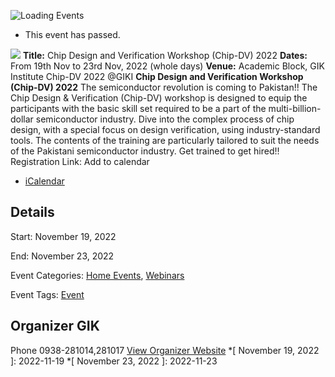 ![Loading Events](https://giki.edu.pk/event/chip-design-and-verification-workshop-chip-dv-2022/)
  * This event has passed.


![](https://giki.edu.pk/wp-content/uploads/2022/10/fly.jpeg)
**Title:** Chip Design and Verification Workshop (Chip-DV) 2022
**Dates:** From 19th Nov to 23rd Nov, 2022 (whole days)
**Venue:** Academic Block, GIK Institute
Chip-DV 2022 @GIKI 
**Chip Design and Verification Workshop (Chip-DV) 2022**
The semiconductor revolution is coming to Pakistan!! 
The Chip Design & Verification (Chip-DV) workshop is designed to equip the participants with the basic skill set required to be a part of the multi-billion-dollar semiconductor industry. Dive into the complex process of chip design, with a special focus on design verification, using industry-standard tools. The contents of the training are particularly tailored to suit the needs of the Pakistani semiconductor industry. 
Get trained to get hired!!
Registration Link: 
Add to calendar 
  * [ iCalendar ](webcal://giki.edu.pk/event/chip-design-and-verification-workshop-chip-dv-2022/?ical=1)


##  Details  

Start: 
     November 19, 2022  

End: 
     November 23, 2022  

Event Categories:
     [Home Events](https://giki.edu.pk/events/category/home_events/), [Webinars](https://giki.edu.pk/events/category/webinars/) 

Event Tags:
    [Event](https://giki.edu.pk/events/tag/event/)
## Organizer      GIK  

Phone 
     0938-281014,281017       [View Organizer Website](https://www.giki.edu.pk)
  *[ November 19, 2022 ]: 2022-11-19
  *[ November 23, 2022 ]: 2022-11-23
